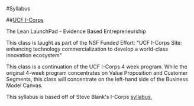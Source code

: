 #Syllabus

##[UCF I-Corps](https://icorps.cie.ucf.edu/)

The Lean LaunchPad - Evidence Based Entrepreneurship

This class is taught as part of the NSF Funded Effort: "UCF I-Corps Site: enhancing technology commercialization to develop a world-class innovation ecosystem"

This class is a continuation of the UCF I-Corps 4 week program. While the original 4-week program concentrates on Value Proposition and Customer Segments, this class will concentrate on the left-hand side of the Business Model Canvas.

This syllabus is based off of Steve Blank's I-Corps [syllabus.](http://www.slideshare.net/sblank/tagged/syllabus)
